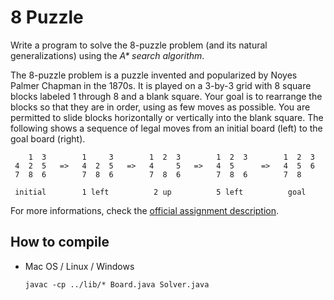 # 8 Puzzle

Write a program to solve the 8-puzzle problem (and its natural generalizations)
using the _A* search algorithm_.

The 8-puzzle problem is a puzzle invented and popularized by Noyes Palmer
Chapman in the 1870s. It is played on a 3-by-3 grid with 8 square blocks labeled
1 through 8 and a blank square. Your goal is to rearrange the blocks so that
they are in order, using as few moves as possible. You are permitted to slide
blocks horizontally or vertically into the blank square. The following shows a
sequence of legal moves from an initial board (left) to the goal board (right).

        1  3        1     3        1  2  3        1  2  3        1  2  3
     4  2  5   =>   4  2  5   =>   4     5   =>   4  5      =>   4  5  6
     7  8  6        7  8  6        7  8  6        7  8  6        7  8 
    
     initial        1 left          2 up          5 left          goal

For more informations, check the [official assignment description][1].

## How to compile

* Mac OS / Linux / Windows

  ```
  javac -cp ../lib/* Board.java Solver.java
  ```

[1]: http://coursera.cs.princeton.edu/algs4/assignments/8puzzle.html
